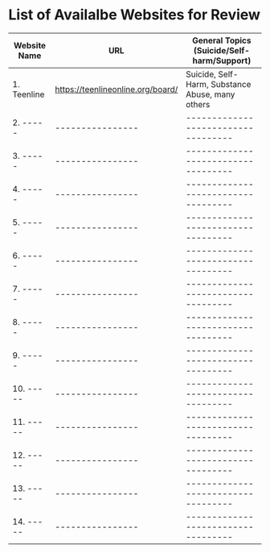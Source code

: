 
# List of Availalbe Websites for Review

Website Name | URL          | General Topics (Suicide/Self-harm/Support)
------------ | ------------- | -------------------------------
1. Teenline |https://teenlineonline.org/board/ | Suicide, Self-Harm, Substance Abuse, many others
2.  ----- |---------------- |-----------------------------------
3. ----- |---------------- |-----------------------------------
4.  ----- |---------------- |-----------------------------------
5. ----- |---------------- |-----------------------------------
6.  ----- |---------------- |-----------------------------------
7. ----- |---------------- |-----------------------------------
8.  ----- |---------------- |-----------------------------------
9. ----- |---------------- |-----------------------------------
10.  ----- |---------------- |-----------------------------------
11. ----- |---------------- |-----------------------------------
12.  ----- |---------------- |-----------------------------------
13. ----- |---------------- |-----------------------------------
14.  ----- |---------------- |-----------------------------------
